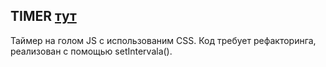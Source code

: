 ## TIMER [тут](https://miroshairk.github.io/TIMER/)
Таймер на голом JS с использованим CSS.
Код требует рефакторинга, реализован с помощью setIntervala().
